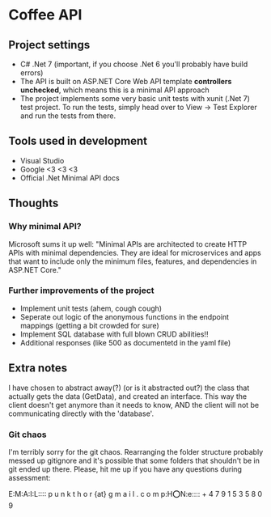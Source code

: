 # Coffee API

## Project settings
 -  C# .Net 7 (important, if you choose .Net 6 you'll probably have build errors)
 - The API is built on ASP.NET Core Web API template **controllers unchecked**, which means this is a minimal API approach
 - The project implements some very basic unit tests with xunit (.Net 7) test project. To run the tests, simply head over to View -> Test Explorer and run the tests from there.
 

## Tools used in development
 - Visual Studio
 - Google <3 <3 <3
 - Official .Net Minimal API docs

## Thoughts

### Why minimal API?
Microsoft sums it up well: "Minimal APIs are architected to create HTTP APIs with minimal dependencies. They are ideal for microservices
and apps that want to include only the minimum files, features, and dependencies in ASP.NET Core."

### Further improvements of the project
 - Implement unit tests (ahem, cough cough)
 - Seperate out logic of the anonymous functions in the endpoint mappings (getting a bit crowded for sure)
 - Implement SQL database with full blown CRUD abilities!!
 - Additional responses (like 500 as documentetd in the yaml file)

## Extra notes
I have chosen to abstract away(?) (or is it abstracted out?) the class that actually gets the data (GetData), and created an interface. This way the client doesn't
get anymore than it needs to know, AND the client will not be communicating directly with the 'database'.

### Git chaos
I'm terribly sorry for the git chaos. Rearranging the folder structure probably messed up gitignore and it's possible that some folders that shouldn't be in git ended up there.
Please, hit me up if you have any questions during assessment:

E:M:A:I:L:::: p u n k t h o r  {at} g m a i l . c o m
p:H:o:N:e:::: + 4 7  9 1 5 3 5 8 0 9
 